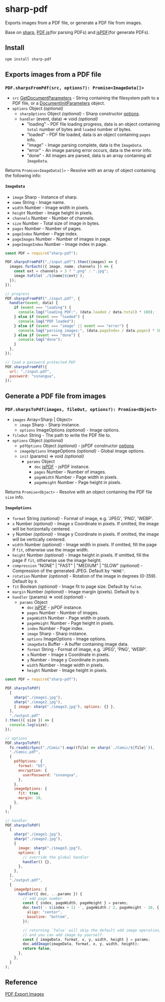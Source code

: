 # sharp-pdf

Exports images from a PDF file, or generate a PDF file from images.

Base on [sharp](https://www.npmjs.com/package/sharp), [PDF.js](https://www.npmjs.com/package/pdfjs-dist)(for parsing PDFs) and [jsPDF](https://www.npmjs.com/package/jspdf)(for generate PDFs).

## Install

```bash
npm install sharp-pdf
```

## Exports images from a PDF file

### `PDF.sharpsFromPdf(src, options?): Promise<ImageData[]>`

- `src` [GetDocumentParameters](https://github.com/mozilla/pdfjs-dist/blob/master/types/src/display/api.d.ts#L190) - String containing the filesystem path to a PDF file, or a [DocumentInitParameters](https://github.com/mozilla/pdfjs-dist/blob/master/types/src/display/api.d.ts#L10) object.
- `options` Object _(optional)_
  - `sharpOptions` Object _(optional)_ - Sharp constructor [options](https://sharp.pixelplumbing.com/api-constructor#parameters).
  - `handler` (event, data) => void _(optional)_
    - "loading" - PDF file loading progress, data is an object containing `total` number of bytes and `loaded` number of bytes.
    - "loaded" - PDF file loaded, data is an object containing `pages` info.
    - "image" - Image parsing complete, data is the `ImageData`.
    - "error" - An image parsing error occurs, data is the error info.
    - "done" - All images are parsed, data is an array containing all `ImageData`.

Returns `Promise<ImageData[]>` - Resolve with an array of object containing the following info:

#### `ImageData`

- `image` Sharp - Instance of sharp.
- `name` String - Image name.
- `width` Number - Image width in pixels.
- `height` Number - Image height in pixels.
- `channels` Number - Number of channels.
- `size` Number - Total size of image in bytes.
- `pages` Number - Number of pages.
- `pageIndex` Number - Page index.
- `pageImages` Number - Number of images in page.
- `pageImageIndex` Number - Image index in page.

```js
const PDF = require("sharp-pdf");

PDF.sharpsFromPdf("./input.pdf").then((images) => {
  images.forEach(({ image, name, channels }) => {
    const ext = channels > 3 ? ".png" : ".jpg";
    image.toFile(`./${name}${ext}`);
  });
});

// progress
PDF.sharpsFromPdf("./input.pdf", {
  handler(event, data) {
    if (event === "loading") {
      console.log("loading PDF:", (data.loaded / data.total) * 100);
    } else if (event === "loaded") {
      console.log("PDF loaded");
    } else if (event === "image" || event === "error") {
      console.log("parsing images:", (data.pageIndex / data.pages) * 100);
    } else if (event === "done") {
      console.log("done");
    }
  },
});

// load a password protected PDF
PDF.sharpsFromPdf({
  url: "./input.pdf",
  password: "ssnangua",
});
```

## Generate a PDF file from images

### `PDF.sharpsToPdf(images, fileOut, options?): Promise<Object>`

- `images` Array<Sharp | Object>
  - `image` Sharp - Sharp instance.
  - `options` ImageOptions _(optional)_ - Image options.
- `fileOut` String - The path to write the PDF file to.
- `options` Object _(optional)_
  - `pdfOptions` Object _(optional)_ - jsPDF constructor [options](http://raw.githack.com/MrRio/jsPDF/master/docs/jsPDF.html)
  - `imageOptions` ImageOptions _(optional)_ - Global image options.
  - `init` (params) => void _(optional)_
    - `params` Object
      - `doc` [jsPDF](http://raw.githack.com/MrRio/jsPDF/master/docs/jsPDF.html) - jsPDF instance.
      - `pages` Number - Number of images.
      - `pageWidth` Number - Page width in pixels.
      - `pageHeight` Number - Page height in pixels.

Returns `Promise<Object>` - Resolve with an object containing the PDF file `size` info.

#### `ImageOptions`

- `format` String _(optional)_ - Format of image, e.g. 'JPEG', 'PNG', 'WEBP'.
- `x` Number _(optional)_ - Image x Coordinate in pixels. If omitted, the image will be horizontally centered.
- `y` Number _(optional)_ - Image y Coordinate in pixels. If omitted, the image will be vertically centered.
- `width` Number _(optional)_ - Image width in pixels. If omitted, fill the page if `fit`, otherwise use the image width.
- `height` Number _(optional)_ - Image height in pixels. If omitted, fill the page if `fit`, otherwise use the image height.
- `compression` "NONE" | "FAST" | "MEDIUM" | "SLOW" _(optional)_ - Compression of the generated JPEG. Default by `"NONE"`.
- `rotation` Number _(optional)_ - Rotation of the image in degrees (0-359). Default by `0`.
- `fit` Boolean _(optional)_ - Image fit to page size. Default by `false`.
- `margin` Number _(optional)_ - Image margin (pixels). Default by `0`.
- `handler` (params) => void _(optional)_ -
  - `params` Object
    - `doc` [jsPDF](http://raw.githack.com/MrRio/jsPDF/master/docs/jsPDF.html) - jsPDF instance.
    - `pages` Number - Number of images.
    - `pageWidth` Number - Page width in pixels.
    - `pageHeight` Number - Page height in pixels.
    - `index` Number - Page index.
    - `image` Sharp - Sharp instance.
    - `options` ImageOptions - Image options.
    - `imageData` Buffer - A buffer containing image data.
    - `format` String - Format of image, e.g. 'JPEG', 'PNG', 'WEBP'.
    - `x` Number - Image x Coordinate in pixels.
    - `y` Number - Image y Coordinate in pixels.
    - `width` Number - Image width in pixels.
    - `height` Number - Image height in pixels.

```js
const PDF = require("sharp-pdf");

PDF.sharpsToPdf(
  [
    sharp("./image1.jpg"),
    sharp("./image2.jpg"),
    { image: sharp("./image3.jpg"), options: {} },
  ],
  "./output.pdf"
).then(({ size }) => {
  console.log(size);
});

// options
PDF.sharpsToPdf(
  fs.readdirSync("./Comic").map((file) => sharp(`./Comic/${file}`)),
  "./Comic.pdf",
  {
    pdfOptions: {
      format: "b5",
      encryption: {
        userPassword: "ssnangua",
      },
    },
    imageOptions: {
      fit: true,
      margin: 10,
    },
  }
);

// handler
PDF.sharpsToPdf(
  [
    sharp("./image1.jpg"),
    sharp("./image2.jpg"),
    {
      image: sharp("./image3.jpg"),
      options: {
        // override the global handler
        handler() {},
      },
    },
  ],
  "./output.pdf",
  {
    imageOptions: {
      handler({ doc, ...params }) {
        // add page number
        const { index, pageWidth, pageHeight } = params;
        doc.text(`- ${index + 1} -`, pageWidth / 2, pageHeight - 10, {
          align: "center",
          baseline: "bottom",
        });

        // returning `false` will skip the default add image operation,
        // and you can add image by yourself.
        const { imageData, format, x, y, width, height } = params;
        doc.addImage(imageData, format, x, y, width, height);
        return false;
      },
    },
  }
);
```

## Reference

[PDF Export Images](https://www.npmjs.com/package/pdf-export-images)
